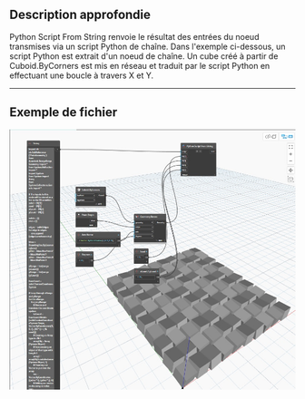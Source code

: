 ## Description approfondie
Python Script From String renvoie le résultat des entrées du noeud transmises via un script Python de chaîne. Dans l'exemple ci-dessous, un script Python est extrait d'un noeud de chaîne. Un cube créé à partir de Cuboid.ByCorners est mis en réseau et traduit par le script Python en effectuant une boucle à travers X et Y.
___
## Exemple de fichier

![Python Script From String](./PythonNodeModels.PythonStringNode_img.jpg)

